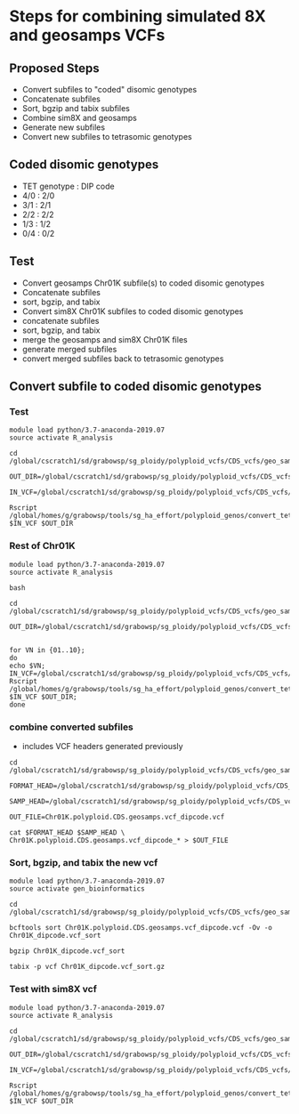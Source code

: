 # Steps for combining simulated 8X and geosamps VCFs

## Proposed Steps
* Convert subfiles to "coded" disomic genotypes
* Concatenate subfiles
* Sort, bgzip and tabix subfiles
* Combine sim8X and geosamps
* Generate new subfiles
* Convert new subfiles to tetrasomic genotypes

## Coded disomic genotypes
* TET genotype : DIP code
* 4/0 : 2/0
* 3/1 : 2/1
* 2/2 : 2/2
* 1/3 : 1/2
* 0/4 : 0/2

## Test
* Convert geosamps Chr01K subfile(s) to coded disomic genotypes
* Concatenate subfiles
* sort, bgzip, and tabix
* Convert sim8X Chr01K subfiles to coded disomic genotypes
* concatenate subfiles
* sort, bgzip, and tabix
* merge the geosamps and sim8X Chr01K files
* generate merged subfiles
* convert merged subfiles back to tetrasomic genotypes

## Convert subfile to coded disomic genotypes
### Test
```
module load python/3.7-anaconda-2019.07
source activate R_analysis

cd /global/cscratch1/sd/grabowsp/sg_ploidy/polyploid_vcfs/CDS_vcfs/geo_samps/convert_vcfs

OUT_DIR=/global/cscratch1/sd/grabowsp/sg_ploidy/polyploid_vcfs/CDS_vcfs/geo_samps/convert_vcfs

IN_VCF=/global/cscratch1/sd/grabowsp/sg_ploidy/polyploid_vcfs/CDS_vcfs/geo_samps/Chr01K.polyploid.CDS.geosamps.vcf_00

Rscript /global/homes/g/grabowsp/tools/sg_ha_effort/polyploid_genos/convert_tet_to_dipcoded_vcf.r $IN_VCF $OUT_DIR

```
### Rest of Chr01K
```
module load python/3.7-anaconda-2019.07
source activate R_analysis

bash

cd /global/cscratch1/sd/grabowsp/sg_ploidy/polyploid_vcfs/CDS_vcfs/geo_samps/convert_vcfs

OUT_DIR=/global/cscratch1/sd/grabowsp/sg_ploidy/polyploid_vcfs/CDS_vcfs/geo_samps/convert_vcfs


for VN in {01..10};
do
echo $VN;
IN_VCF=/global/cscratch1/sd/grabowsp/sg_ploidy/polyploid_vcfs/CDS_vcfs/geo_samps/Chr01K.polyploid.CDS.geosamps.vcf_$VN
Rscript /global/homes/g/grabowsp/tools/sg_ha_effort/polyploid_genos/convert_tet_to_dipcoded_vcf.r $IN_VCF $OUT_DIR;
done

```
### combine converted subfiles
* includes VCF headers generated previously
```
cd /global/cscratch1/sd/grabowsp/sg_ploidy/polyploid_vcfs/CDS_vcfs/geo_samps/convert_vcfs

FORMAT_HEAD=/global/cscratch1/sd/grabowsp/sg_ploidy/polyploid_vcfs/CDS_vcfs/geo_samps/vcf_format_header.txt

SAMP_HEAD=/global/cscratch1/sd/grabowsp/sg_ploidy/polyploid_vcfs/CDS_vcfs/geo_samps/CDS.geosamps.vcf.header.txt

OUT_FILE=Chr01K.polyploid.CDS.geosamps.vcf_dipcode.vcf

cat $FORMAT_HEAD $SAMP_HEAD \
Chr01K.polyploid.CDS.geosamps.vcf_dipcode_* > $OUT_FILE

```
### Sort, bgzip, and tabix the new vcf
```
module load python/3.7-anaconda-2019.07
source activate gen_bioinformatics

cd /global/cscratch1/sd/grabowsp/sg_ploidy/polyploid_vcfs/CDS_vcfs/geo_samps/convert_vcfs

bcftools sort Chr01K.polyploid.CDS.geosamps.vcf_dipcode.vcf -Ov -o Chr01K_dipcode.vcf_sort

bgzip Chr01K_dipcode.vcf_sort

tabix -p vcf Chr01K_dipcode.vcf_sort.gz
```
### Test with sim8X vcf
```
module load python/3.7-anaconda-2019.07
source activate R_analysis

cd /global/cscratch1/sd/grabowsp/sg_ploidy/polyploid_vcfs/CDS_vcfs/geo_samps/sim8X_vcfs/convert_vcfs
 
OUT_DIR=/global/cscratch1/sd/grabowsp/sg_ploidy/polyploid_vcfs/CDS_vcfs/geo_samps/sim8X_vcfs/convert_vcfs

IN_VCF=/global/cscratch1/sd/grabowsp/sg_ploidy/polyploid_vcfs/CDS_vcfs/geo_samps/sim8X_vcfs/Chr01K.polyploid.CDS.geosamps.geo_samp_sim8X_standard.vcf_00

Rscript /global/homes/g/grabowsp/tools/sg_ha_effort/polyploid_genos/convert_tet_to_dipcoded_vcf.r $IN_VCF $OUT_DIR

```


